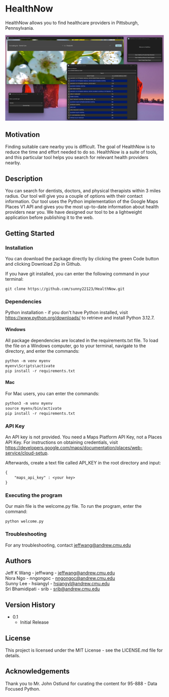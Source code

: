 # HealthNow
HealthNow allows you to find healthcare providers in Pittsburgh, Pennsylvania.  

![Image showing four windows of the app. Top left is the Google Maps Query app. Top right is the Welcome window. Bottom left is the Healthcare Provider Map Generator window. Bottom middle is the Healthcare Resource Search System.](app.jpg "HealthNow Interfaces")

## Motivation
Finding suitable care nearby you is difficult. The goal of HealthNow is to reduce the time and effort needed to do so.
HealthNow is a suite of tools, and this particular tool helps you search for relevant health providers nearby.

## Description
You can search for dentists, doctors, and physical therapists within 3 miles radius. Our tool will give you
a couple of options with their contact information. Our tool uses the Python implementation of the Google Maps
Places V1 API and gives you the most up-to-date information about health providers near you. We have designed
our tool to be a lightweight application before publishing it to the web. 

## Getting Started
### Installation
You can download the package directly by clicking the green Code button and clicking Download Zip in Github.

If you have git installed, you can enter the following command in your terminal:

```
git clone https://github.com/sunny22123/HealthNow.git
```

### Dependencies
Python installation - if you don't have Python installed, visit https://www.python.org/downloads/ to retrieve
and install Python 3.12.7.

#### Windows
All package dependencies are located in the requirements.txt file. To load the file on a Windows
computer, go to your terminal, navigate to the directory, and enter the commands:

```
python -m venv myenv
myenv\Scripts\activate
pip install -r requirements.txt
```

#### Mac
For Mac users, you can enter the commands:

```
python3 -m venv myenv
source myenv/bin/activate
pip install -r requirements.txt
```

### API Key
An API key is not provided. You need a Maps Platform API Key, not a Places API Key. For instructions on obtaining
credentials, visit https://developers.google.com/maps/documentation/places/web-service/cloud-setup.

Afterwards, create a text file called API_KEY in the root directory and input:
```
{
    "maps_api_key" : <your key>
}
```

### Executing the program
Our main file is the welcome.py file. To run the program, enter the command:

```
python welcome.py
```

### Troubleshooting
For any troubleshooting, contact jeffwang@andrew.cmu.edu

## Authors
Jeff K Wang - jeffwang - <jeffwang@andrew.cmu.edu>\
Nora Ngo - nngongoc - <nngongoc@andrew.cmu.edu>\
Sunny Lee - hsiangyl - <hsiangyl@andrew.cmu.edu>\
Sri Bhamidipati  - srib - <srib@andrew.cmu.edu>

## Version History
- 0.1
    - Initial Release

## License
This project is licensed under the MIT License - see the LICENSE.md file for details.

## Acknowledgements
Thank you to Mr. John Ostlund for curating the content for 95-888 - Data Focused Python.
